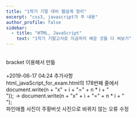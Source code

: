 ```yaml
---
title: "1학기 기말 대비 웹설계 정리"
excerpt: "css3, javascript가 주 내용"
author_profile: false
sidebar:
  - title: "HTML, JavaScript"
    text: "1학기 기말고사로 지금까지 배운 것들 다 써보기"
---
```

<script src="https://gist.github.com/nyj001012/657067c84333741525c69eda6f15cd7a.js"></script>
<br>
bracket 이용해서 만듦
<br>
<br>
+2019-06-17 04:24 추가사항<br>
 html_javaScript_for_exam.html의 178번째 줄에서<br>
 document.write(n + "x" + i + "=" + n * i + "<br>")); → document.write(n + "x" + i + "=" + n * i + "<br>");<br>
 파인애플 사진이 주황버섯 사진으로 바뀌지 않는 오류 수정
